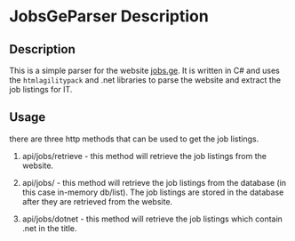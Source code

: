 # JobsGeParser Description

## Description

 This is a simple parser for the website [jobs.ge](https://jobs.ge/). 
 It is written in C# and uses the `htmlagilitypack` and .net libraries to parse the website and extract the job listings for IT.

 ## Usage
 there are three http methods that can be used to get the job listings.
 1. api/jobs/retrieve - this method will retrieve the job listings from the website.
 
 2. api/jobs/ - this method will retrieve the job listings from the database (in this case in-memory db/list). 
 The job listings are stored in the database after they are retrieved from the website.


 3. api/jobs/dotnet - this method will retrieve the job listings which contain .net in the title.